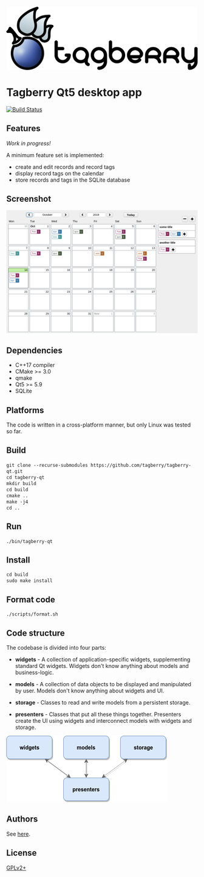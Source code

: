![Tagberry](./images/logo.png)

# Tagberry Qt5 desktop app

[![Build Status](https://travis-ci.org/tagberry/tagberry-qt.svg?branch=master)](https://travis-ci.org/tagberry/tagberry-qt)

## Features

*Work in progress!*

A minimum feature set is implemented:

* create and edit records and record tags
* display record tags on the calendar
* store records and tags in the SQLite database

## Screenshot

![Screenshot](./images/screenshot.png)

## Dependencies

* C++17 compiler
* CMake >= 3.0
* qmake
* Qt5 >= 5.9
* SQLite

## Platforms

The code is written in a cross-platform manner, but only Linux was tested so far.

## Build

```
git clone --recurse-submodules https://github.com/tagberry/tagberry-qt.git
cd tagberry-qt
mkdir build
cd build
cmake ..
make -j4
cd ..
```

## Run

```
./bin/tagberry-qt
```

## Install

```
cd build
sudo make install
```

## Format code

```
./scripts/format.sh
```

## Code structure

The codebase is divided into four parts:

* **widgets** - A collection of application-specific widgets, supplementing standard Qt widgets. Widgets don't know anything about models and business-logic.

* **models** - A collection of data objects to be displayed and manipulated by user. Models don't know anything about widgets and UI.

* **storage** - Classes to read and write models from a persistent storage.

* **presenters** - Classes that put all these things together. Presenters create the UI using widgets and interconnect models with widgets and storage.

![Code Structure](./images/diagram.png)

## Authors

See [here](https://github.com/tagberry/tagberry-qt/graphs/contributors).

## License

[GPLv2+](LICENSE)
